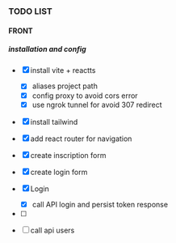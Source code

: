 ### TODO LIST
#### FRONT 
##### installation and config
- [x] install vite + reactts
  - [x] aliases project path
  - [x] config proxy to avoid cors error
  - [x] use ngrok tunnel for avoid 307 redirect
- [x] install tailwind
- [x] add react router for navigation
- [x] create inscription form
- [x] create login form
- [x] Login
  - [x] call API login and persist token response
- [ ] 
- [ ] call api users


